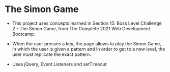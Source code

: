 # The Simon Game #

* This project uses concepts learned in Section 15: Boss Level Challenge 2 - The Simon Game, from The Complete 2021 Web Development Bootcamp.

* When the user presses a key, the page allows to play the Simon Game, in which the user is given a pattern and in order to get to a new level, the user must replicate the exact pattern.

* Uses jQuery, Event Listeners and setTimeout
